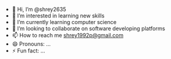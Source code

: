- 👋 Hi, I’m @shrey2635
- 👀 I’m interested in learning new skills
- 🌱 I’m currently learning computer science
- 💞️ I’m looking to collaborate on software developing platforms
- 📫 How to reach me shrey1992p@gmail.com
- 😄 Pronouns: ...
- ⚡ Fun fact: ...

<!---
shrey2635/shrey2635 is a ✨ special ✨ repository because its `README.md` (this file) appears on your GitHub profile.
You can click the Preview link to take a look at your changes.
--->
